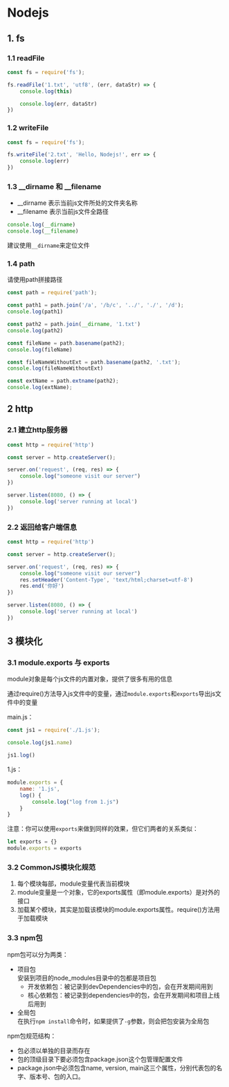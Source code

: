 # Nodejs

## 1. fs

### 1.1 readFile

```js
const fs = require('fs');

fs.readFile('1.txt', 'utf8', (err, dataStr) => {
    console.log(this)

    console.log(err, dataStr)
})
```

### 1.2 writeFile

```js
const fs = require('fs');

fs.writeFile('2.txt', 'Hello, Nodejs!', err => {
    console.log(err)
})
```

### 1.3 __dirname 和 __filename

* __dirname 表示当前js文件所处的文件夹名称
* __filename 表示当前js文件全路径

```js
console.log(__dirname)
console.log(__filename)
```

建议使用`__dirname`来定位文件

### 1.4 path

请使用path拼接路径

```js
const path = require('path');

const path1 = path.join('/a', '/b/c', '../', './', '/d');
console.log(path1)

const path2 = path.join(__dirname, '1.txt')
console.log(path2)

const fileName = path.basename(path2);
console.log(fileName)

const fileNameWithoutExt = path.basename(path2, '.txt');
console.log(fileNameWithoutExt)

const extName = path.extname(path2);
console.log(extName);
```

## 2 http

### 2.1 建立http服务器

```js
const http = require('http')

const server = http.createServer();

server.on('request', (req, res) => {
    console.log("someone visit our server")
})

server.listen(8080, () => {
    console.log('server running at local')
})
```

### 2.2 返回给客户端信息

```js
const http = require('http')

const server = http.createServer();

server.on('request', (req, res) => {
    console.log("someone visit our server")
    res.setHeader('Content-Type', 'text/html;charset=utf-8')
    res.end('你好')
})

server.listen(8080, () => {
    console.log('server running at local')
})
```

## 3 模块化

### 3.1 module.exports 与 exports

module对象是每个js文件的内置对象，提供了很多有用的信息

通过require()方法导入js文件中的变量，通过`module.exports`和`exports`导出js文件中的变量

main.js：

```js
const js1 = require('./1.js');

console.log(js1.name)

js1.log()
```

1.js：

```js
module.exports = {
    name: '1.js',
    log() {
        console.log("log from 1.js")
    }
}
```

注意：你可以使用`exports`来做到同样的效果，但它们两者的关系类似：

```js
let exports = {}
module.exports = exports
```

### 3.2 CommonJS模块化规范

1. 每个模块每部，module变量代表当前模块
2. module变量是一个对象，它的exports属性（即module.exports）是对外的接口
3. 加载某个模块，其实是加载该模块的module.exports属性。require()方法用于加载模块

### 3.3 npm包

npm包可以分为两类：
* 项目包  
  安装到项目的node_modules目录中的包都是项目包
  - 开发依赖包：被记录到devDependencies中的包，会在开发期间用到
  - 核心依赖包：被记录到dependencies中的包，会在开发期间和项目上线后用到
* 全局包  
  在执行`npm install`命令时，如果提供了`-g`参数，则会把包安装为全局包

npm包规范结构：
* 包必须以单独的目录而存在
* 包的顶级目录下要必须包含package.json这个包管理配置文件
* package.json中必须包含name, version, main这三个属性，分别代表包的名字、版本号、包的入口。























